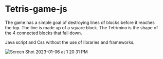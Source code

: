 # Tetris-game-js
The game has a simple goal of destroying lines of blocks before it reaches the top. The line is made up of a square block. The Tetrimino is the shape of the 4 connected blocks that fall down.

Java script and Css without the use of libraries and frameworks.

![Screen Shot 2023-01-06 at 1 20 31 PM](https://user-images.githubusercontent.com/91219199/211074405-3561da43-9cf8-4378-92d2-ae85685e66ad.png)
